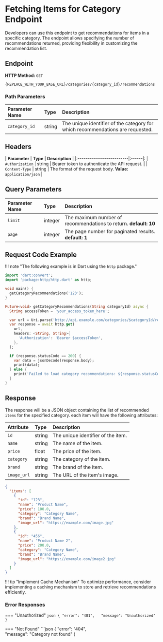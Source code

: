 # **Fetching Items for Category Endpoint**

Developers can use this endpoint to get recommendations for items in a specific category. The endpoint allows specifying the number of recommendations returned, providing flexibility in customizing the recommendation list.

## **Endpoint**

**HTTP Method:** `GET`

```http linenums="1" title="Items for Category Endpoint"
{REPLACE_WITH_YOUR_BASE_URL}/categories/{category_id}/recommendations
```

### **Path Parameters**

| **Parameter Name** | **Type** | **Description** |
|:--------------------------|:------|:-------------|
| `category_id` | string | The unique identifier of the category for which recommendations are requested. |

## **Headers**

| **Parameter** | **Type** | **Description** |
|:--------------------------|:------|:
| `Authorization` | string | Bearer token to authenticate the API request. |
| `Content-Type` | string | The format of the request body. **Value:** `application/json` |

## **Query Parameters**

| Parameter Name | Type | Description |
|:--------------------------|:------|:-------------|
| `limit` | integer | The maximum number of recommendations to return. **default: 10** |
| `page` | integer | The page number for paginated results. **default: 1** |

## **Request Code Example**

!!! note "The following example is in Dart using the `http` package."

```dart linenums="1" title="Fetching Items for Category Example"
import 'dart:convert';
import 'package:http/http.dart' as http;

void main() {
  getCategoryRecommendations('123');
}

Future<void> getCategoryRecommendations(String categoryId) async {
  String accessToken = 'your_access_token_here';

  var url = Uri.parse('http://api.example.com/categories/$categoryId/recommendations');
  var response = await http.get(
    url,
    headers: <String, String>{
      'Authorization': 'Bearer $accessToken',
    },
  );

  if (response.statusCode == 200) {
    var data = jsonDecode(response.body);
    print(data);
  } else {
    print('Failed to load category recommendations: ${response.statusCode}');
  }
}
```

## **Response**

The response will be a JSON object containing the list of recommended `items` for the specified category. each item will have the following attributes:

| **Attribute** | **Type** | **Description** |
|:--------------------------|:------|:-------------|
| `id` | string | The unique identifier of the item. |
| `name` | string | The name of the item. |
| `price` | float | The price of the item. |
| `category` | string | The category of the item. |
| `brand` | string | The brand of the item. |
| `image_url` | string | The URL of the item's image. |



```json linenums="1" title="Response Example"
{
  "items": [
    {
      "id": "123",
      "name": "Product Name",
      "price": 100.0,
      "category": "Category Name",
      "brand": "Brand Name",
      "image_url": "https://example.com/image.jpg"
    },
    {
      "id": "456",
      "name": "Product Name 2",
      "price": 200.0,
      "category": "Category Name",
      "brand": "Brand Name",
      "image_url": "https://example.com/image2.jpg"
    }
  ]
}
```

!!! tip "Implement Cache Mechanism"
    To optimize performance, consider implementing a caching mechanism to store and retrieve recommendations efficiently.

### **Error Responses**

=== "Unauthorized"
    ```json
    {
      "error": "401",  
      "message": "Unauthorized"
    }
    ```

=== "Not Found"
    ```json
    {
      "error": "404",  
      "message": "Category not found"
    }
  ```
